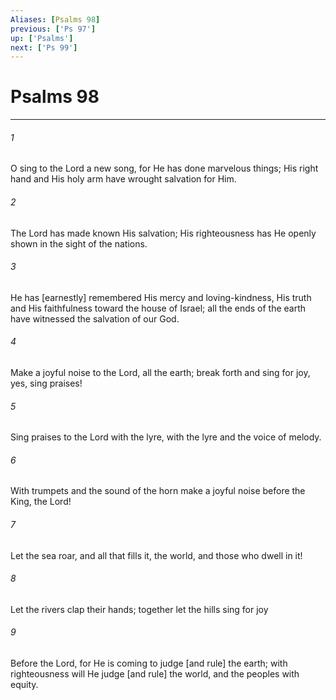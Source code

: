 ```yaml
---
Aliases: [Psalms 98]
previous: ['Ps 97']
up: ['Psalms']
next: ['Ps 99']
---
```

# Psalms 98

***














###### 1 






O sing to the Lord a new song, for He has done marvelous things; His right hand and His holy arm have wrought salvation for Him. 













###### 2 






The Lord has made known His salvation; His righteousness has He openly shown in the sight of the nations. 













###### 3 






He has [earnestly] remembered His mercy and loving-kindness, His truth and His faithfulness toward the house of Israel; all the ends of the earth have witnessed the salvation of our God. 













###### 4 






Make a joyful noise to the Lord, all the earth; break forth and sing for joy, yes, sing praises! 













###### 5 






Sing praises to the Lord with the lyre, with the lyre and the voice of melody. 













###### 6 






With trumpets and the sound of the horn make a joyful noise before the King, the Lord! 













###### 7 






Let the sea roar, and all that fills it, the world, and those who dwell in it! 













###### 8 






Let the rivers clap their hands; together let the hills sing for joy 













###### 9 






Before the Lord, for He is coming to judge [and rule] the earth; with righteousness will He judge [and rule] the world, and the peoples with equity.
